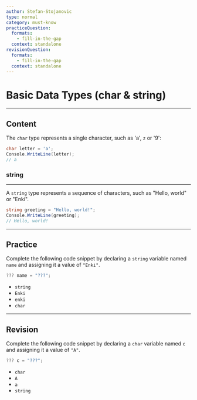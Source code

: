 ```yaml
---
author: Stefan-Stojanovic
type: normal
category: must-know
practiceQuestion:
  formats:
    - fill-in-the-gap
  context: standalone
revisionQuestion:
  formats:
    - fill-in-the-gap
  context: standalone
---
```


# Basic Data Types (char & string)

---

## Content

The `char` type represents a single character, such as 'a', `z` or '9':

```csharp
char letter = 'a';
Console.WriteLine(letter);
// a
```

### string
---

A `string` type represents a sequence of characters, such as "Hello, world" or "Enki".

```csharp
string greeting = "Hello, world!";
Console.WriteLine(greeting);
// Hello, world!
```

---
## Practice

Complete the following code snippet by declaring a `string` variable named `name` and assigning it a value of `"Enki"`.

```csharp
??? name = "???";
```

- `string`
- `Enki`
- `enki`
- `char`

---
## Revision

Complete the following code snippet by declaring a `char` variable named `c` and assigning it a value of `"A"`.

```csharp
??? c = "???";
```

- `char`
- `A`
- `a`
- `string`
